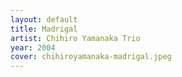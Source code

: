 ```yaml
---
layout: default
title: Madrigal
artist: Chihiro Yamanaka Trio
year: 2004
cover: chihiroyamanaka-madrigal.jpeg
---
```

